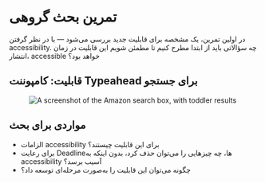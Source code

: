 # تمرین بحث گروهی

در اولین تمرین، یک مشخصه برای قابلیت جدید بررسی می‌شود — با در نظر گرفتن accessibility. چه سؤالاتی باید از ابتدا مطرح کنیم تا مطمئن شویم این قابلیت در زمان انتشار، accessible خواهد بود؟

## قابلیت: کامپوننت Typeahead برای جستجو

<figure className="my-6">
    <img src="/typeahead.png" alt="A screenshot of the Amazon search box, with toddler results" className="max-w-[560px]" />
</figure>

## مواردی برای بحث

- الزامات accessibility برای این قابلیت چیستند؟
- برای رعایت Deadlineها، چه چیزهایی را می‌توان حذف کرد، بدون اینکه به accessibility آسیب برسد؟
- چگونه می‌توان این قابلیت را به‌صورت مرحله‌ای توسعه داد؟